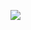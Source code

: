 ![](https://github.com/jackkii/python_try/blob/master/stack/picture/%E5%88%A4%E6%96%ADAVL%E6%A0%91.PNG)

